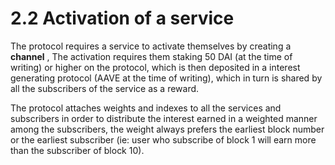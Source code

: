 # 2.2 Activation of a service

The protocol requires a service to activate themselves by creating a **channel** , The activation requires them staking 50 DAI \(at the time of writing\) or higher on the protocol, which is then deposited in a interest generating protocol \(AAVE at the time of writing\), which in turn is shared by all the subscribers of the service as a reward. 

The protocol attaches weights and indexes to all the services and subscribers in order to distribute the interest earned in a weighted manner among the subscribers, the weight always prefers the earliest block number or the earliest subscriber \(ie: user who subscribe of block 1 will earn more than the subscriber of block 10\).


